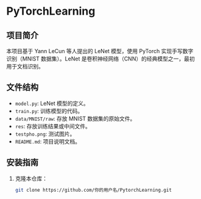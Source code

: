 # PyTorchLearning

## 项目简介
本项目基于 Yann LeCun 等人提出的 LeNet 模型，使用 PyTorch 实现手写数字识别（MNIST 数据集）。LeNet 是卷积神经网络（CNN）的经典模型之一，最初用于文档识别。

## 文件结构
- `model.py`: LeNet 模型的定义。
- `train.py`: 训练模型的代码。
- `data/MNIST/raw`: 存放 MNIST 数据集的原始文件。
- `res`: 存放训练结果或中间文件。
- `testpho.png`: 测试图片。
- `README.md`: 项目说明文档。

## 安装指南
1. 克隆本仓库：
   ```bash
   git clone https://github.com/你的用户名/PytorchLearning.git
